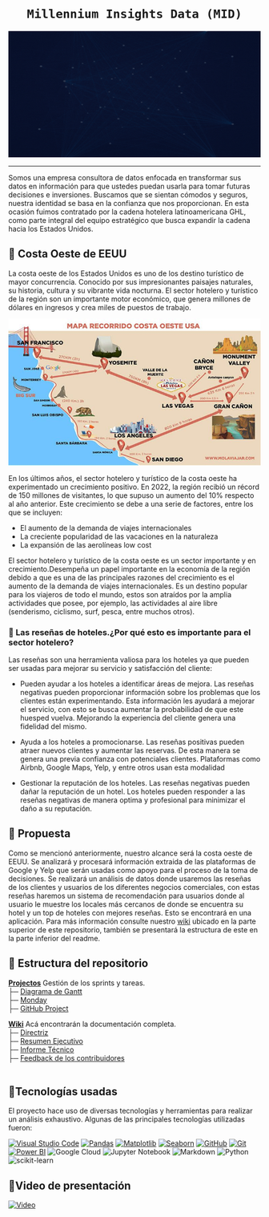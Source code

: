 # <h1 align=center>**`Millennium Insights Data (MID)`**</h1>

<img src= 'src/banner.gif'>

-------

Somos una empresa consultora de datos enfocada en transformar sus datos en información para que ustedes puedan usarla para tomar futuras decisiones e inversiones. Buscamos que se sientan cómodos y seguros, nuestra identidad se basa en la confianza que nos proporcionan. En esta ocasión fuimos contratado por la cadena hotelera latinoamericana GHL, como parte integral del equipo estratégico que busca expandir la cadena hacia los Estados Unidos. 

## 📌 Costa Oeste de EEUU
La costa oeste de los Estados Unidos es uno de los destino turístico de mayor concurrencia. Conocido por sus impresionantes paisajes naturales, su historia, cultura y su vibrante vida nocturna. El sector hotelero y turístico de la región son un importante motor económico, que genera millones de dólares en ingresos y crea miles de puestos de trabajo.

<img src='src/costa_oeste_eeuu.jpg' aling='center'>

En los últimos años, el sector hotelero y turístico de la costa oeste ha experimentado un crecimiento positivo. En 2022, la región recibió un récord de 150 millones de visitantes, lo que supuso un aumento del 10% respecto al año anterior. Este crecimiento se debe a una serie de factores, entre los que se incluyen:

- El aumento de la demanda de viajes internacionales
- La creciente popularidad de las vacaciones en la naturaleza
- La expansión de las aerolíneas low cost
  
El sector hotelero y turístico de la costa oeste es un sector importante y en crecimiento.Desempeña un papel importante en la economía de la región debido a que es una de las principales razones del crecimiento es el aumento de la demanda de viajes internacionales. Es un destino popular para los viajeros de todo el mundo, estos son atraídos por la amplia actividades que posee, por ejemplo, las actividades al aire libre (senderismo, ciclismo, surf, pesca, entre muchos otros).

### 📌 Las reseñas de hoteles.¿Por qué esto es importante para el sector hotelero?

Las reseñas son una herramienta valiosa para los hoteles ya que pueden ser usadas para mejorar su servicio y satisfacción del cliente:

- Pueden ayudar a los hoteles a identificar áreas de mejora. Las reseñas negativas pueden proporcionar información sobre los problemas que los clientes están experimentando. Esta información les ayudará a mejorar el servicio, con esto se busca aumentar la probabilidad de que este huesped vuelva. Mejorando la experiencia del cliente genera una fidelidad del mismo.

- Ayuda a los hoteles a promocionarse. Las reseñas positivas pueden atraer nuevos clientes y aumentar las reservas. De esta manera se genera una previa confianza con potenciales clientes. Plataformas como Airbnb, Google Maps, Yelp, y entre otros usan esta modalidad

- Gestionar la reputación de los hoteles. Las reseñas negativas pueden dañar la reputación de un hotel. Los hoteles pueden responder a las reseñas negativas de manera optima y profesional para minimizar el daño a su reputación.

## 📌 Propuesta

Como se mencionó anteriormente, nuestro alcance será la costa oeste de EEUU. Se analizará y procesará información extraida de las plataformas de Google y Yelp que serán usadas como apoyo para el proceso de la toma de decisiones. Se realizará un análisis de datos donde usaremos las reseñas de los clientes y usuarios de los diferentes negocios comerciales, con estas reseñas haremos un sistema de recomendación para usuarios donde al usuario le muestre los locales más cercanos de donde se encuentra su hotel y un top de hoteles con mejores reseñas. Esto se encontrará en una aplicación. Para más información consulte nuestro [wiki](https://github.com/ConsultoraAnalisisDeMercado/PF_CONSULTORA_MID/wiki) ubicado en la parte superior de este repositorio, también se presentará la estructura de este en la parte inferior del readme.


## 📌 Estructura del repositorio


**[Projectos](https://github.com/ConsultoraAnalisisDeMercado/PF_CONSULTORA_MID/projects)** Gestión de los sprints y tareas.<br/> 
├─ [Diagrama de Gantt](https://github.com/ConsultoraAnalisisDeMercado/PF_CONSULTORA_MID/wiki/2.Directriz#-diagrama-de-gantt-)<br />
├─ [Monday](https://github.com/ConsultoraAnalisisDeMercado/PF_CONSULTORA_MID/wiki/2.Directriz#-monday-)<br />
├─ [GitHub Project](https://github.com/ConsultoraAnalisisDeMercado/PF_CONSULTORA_MID/wiki/2.Directriz#-github-projects-)<br />

**[Wiki](https://github.com/ConsultoraAnalisisDeMercado/PF_CONSULTORA_MID/wiki)** Acá encontrarán la documentación completa.<br /> 
├─ [Directriz](https://github.com/ConsultoraAnalisisDeMercado/PF_CONSULTORA_MID/wiki/2.Directriz)<br />
├─ [Resumen Ejecutivo](https://github.com/ConsultoraAnalisisDeMercado/PF_CONSULTORA_MID/wiki/3.Resumen-Ejecutivo)<br />
├─ [Informe Técnico](https://github.com/ConsultoraAnalisisDeMercado/PF_CONSULTORA_MID/wiki/4.Informe-T%C3%A9cnico)<br />
├─ [Feedback de los contribuidores](https://github.com/ConsultoraAnalisisDeMercado/PF_CONSULTORA_MID/wiki/5.Feedback-de-los-contribuidores)<br />
<br />

## 📌Tecnologías usadas

El proyecto hace uso de diversas tecnologías y herramientas para realizar un análisis exhaustivo. Algunas de las principales tecnologías utilizadas fueron:

[![Visual Studio Code](https://img.shields.io/badge/IDE-Visual%20Studio%20Code-blue)](https://code.visualstudio.com/) 
[![Pandas](https://img.shields.io/badge/Library-Pandas-brightgreen)](https://pandas.pydata.org/)
[![Matplotlib](https://img.shields.io/badge/Library-Matplotlib-blue)](https://matplotlib.org/)
[![Seaborn](https://img.shields.io/badge/Library-Seaborn-yellow)](https://seaborn.pydata.org/)
[![GitHub](https://img.shields.io/badge/Platform-GitHub-lightgrey)](https://github.com/)
[![Git](https://img.shields.io/badge/Version%20Control-Git-blue)](https://git-scm.com/)
[![Power BI](https://img.shields.io/badge/BI%20Tool-Power%20BI-yellow)](https://powerbi.microsoft.com/)
![Google Cloud](https://img.shields.io/badge/GoogleCloud-%234285F4.svg?style=for-the-badge&logo=google-cloud&logoColor=white)
![Jupyter Notebook](https://img.shields.io/badge/jupyter-%23FA0F00.svg?style=for-the-badge&logo=jupyter&logoColor=white)
![Markdown](https://img.shields.io/badge/markdown-%23000000.svg?style=for-the-badge&logo=markdown&logoColor=white)
![Python](https://img.shields.io/badge/python-3670A0?style=for-the-badge&logo=python&logoColor=ffdd54)
![scikit-learn](https://img.shields.io/badge/scikit--learn-%23F7931E.svg?style=for-the-badge&logo=scikit-learn&logoColor=white)

## 🎥Video de presentación

<a href="https://www.youtube.com/watch?v=5w9S8Kiflig">
  <img src="ruta/a/tu/imagen.png" alt="Video">
</a>
